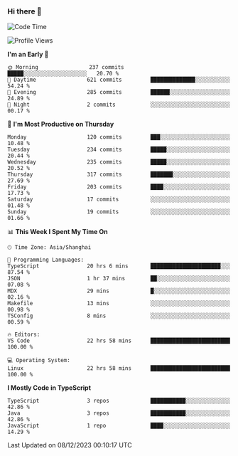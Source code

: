 ### Hi there 👋

<!--
**waynelwz/waynelwz** is a ✨ _special_ ✨ repository because its `README.md` (this file) appears on your GitHub profile.

Here are some ideas to get you started:

- 🔭 I’m currently working on ...
- 🌱 I’m currently learning ...
- 👯 I’m looking to collaborate on ...
- 🤔 I’m looking for help with ...
- 💬 Ask me about ...
- 📫 How to reach me: ...
- 😄 Pronouns: ...
- ⚡ Fun fact: ...
-->

<!--START_SECTION:waka-->
![Code Time](http://img.shields.io/badge/Code%20Time-2%2C224%20hrs%2043%20mins-blue)

![Profile Views](http://img.shields.io/badge/Profile%20Views-0-blue)

**I'm an Early 🐤** 

```text
🌞 Morning                237 commits         █████░░░░░░░░░░░░░░░░░░░░   20.70 % 
🌆 Daytime                621 commits         ██████████████░░░░░░░░░░░   54.24 % 
🌃 Evening                285 commits         ██████░░░░░░░░░░░░░░░░░░░   24.89 % 
🌙 Night                  2 commits           ░░░░░░░░░░░░░░░░░░░░░░░░░   00.17 % 
```
📅 **I'm Most Productive on Thursday** 

```text
Monday                   120 commits         ███░░░░░░░░░░░░░░░░░░░░░░   10.48 % 
Tuesday                  234 commits         █████░░░░░░░░░░░░░░░░░░░░   20.44 % 
Wednesday                235 commits         █████░░░░░░░░░░░░░░░░░░░░   20.52 % 
Thursday                 317 commits         ███████░░░░░░░░░░░░░░░░░░   27.69 % 
Friday                   203 commits         ████░░░░░░░░░░░░░░░░░░░░░   17.73 % 
Saturday                 17 commits          ░░░░░░░░░░░░░░░░░░░░░░░░░   01.48 % 
Sunday                   19 commits          ░░░░░░░░░░░░░░░░░░░░░░░░░   01.66 % 
```


📊 **This Week I Spent My Time On** 

```text
🕑︎ Time Zone: Asia/Shanghai

💬 Programming Languages: 
TypeScript               20 hrs 6 mins       ██████████████████████░░░   87.54 % 
JSON                     1 hr 37 mins        ██░░░░░░░░░░░░░░░░░░░░░░░   07.08 % 
MDX                      29 mins             █░░░░░░░░░░░░░░░░░░░░░░░░   02.16 % 
Makefile                 13 mins             ░░░░░░░░░░░░░░░░░░░░░░░░░   00.98 % 
TSConfig                 8 mins              ░░░░░░░░░░░░░░░░░░░░░░░░░   00.59 % 

🔥 Editors: 
VS Code                  22 hrs 58 mins      █████████████████████████   100.00 % 

💻 Operating System: 
Linux                    22 hrs 58 mins      █████████████████████████   100.00 % 
```

**I Mostly Code in TypeScript** 

```text
TypeScript               3 repos             ███████████░░░░░░░░░░░░░░   42.86 % 
Java                     3 repos             ███████████░░░░░░░░░░░░░░   42.86 % 
JavaScript               1 repo              ████░░░░░░░░░░░░░░░░░░░░░   14.29 % 
```




 Last Updated on 08/12/2023 00:10:17 UTC
<!--END_SECTION:waka-->
